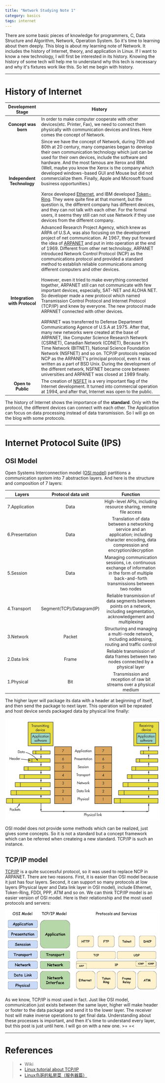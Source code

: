 ```yaml
---
title: "Network Studying Note 1"
category: basics
tags: internet
---
```


There are some basic pieces of knowledge for programmers, C, Data Structure and Algorithm, Network, Operation System. So it's time to learning about them deeply. This blog is about my learning note of Network. It includes the history of Internet, theory, and application in Linux. If I want to know a new technology, I will first be interested in its history. Knowing the history of some tech will help me to understand why this tech is necessary and why it's fixtures work like this. So let me begin with history.

-------------------------------------------------------------------------------

History of Internet
==========

|Development Stage|History|
|:-----------------:|-------|
|**Concept was born**|In order to make computer cooperate with other devices(etc. Printer, Fax), we need to connect them physically with communication devices and lines. Here comes the concept of Network.|
|**Independent Technology**|Since we have the concept of Network, during 70th and 80th at 20 century, many companies began to develop their own communication technology which just can be used for their own devices, include the software and hardware. And the most famous are Xerox and IBM. (Well, maybe you know the Xerox is the company which developed windows-based GUI and Mouse but did not commercialize them. Finally, Apple and Microsoft found business opportunities.) <br/><br/>Xerox developed [Ethernet](https://en.wikipedia.org/wiki/Ethernet), and IBM developed [Token-Ring](https://en.wikipedia.org/wiki/Token_ring). They were quite fine at that moment, but the question is, the different company has different devices, and they can not talk with each other. For the formal users, it seems they still can not use Network if they use devices from the different company.|
|**Integration with Protocol**|Advanced Research Project Agency, which knew as ARPA of U.S.A, was also focusing on the development project of net communication. At 1967, they put forward the idea of [ARPANET](https://en.wikipedia.org/wiki/ARPANET) and put in into operation at the end of 1969. Different from other net technology, ARPANET introduced Network Control Protocol (NCP) as the communications protocol and provided a standard method to establish reliable communications among different computers and other devices. <br/><br/>However, even it tried to make everything connected together, ARPANET still can not communicate with few important devices, especially, SAT-NET and ALOHA NET. So developer made a new protocol which named Transmission Control Protocol and Internet Protocol (TCP/IP) and knew by everyone. The new protocol made ARPANET connected with other devices. <br/><br/>ARPANET was transferred to Defense Department Communicationg Agence of U.S.A at 1975. After that, many new networks were created at the base of ARPANET, like Computer Science Research Network (CSRNET), Canadian Network (CDNET), Because It's Time Network (BITNET), National Science Foundation Network (NSFNET) and so on. TCP/IP protocols replaced NCP as the ARPANET's principal protocol, even it was written as a part of BSD Unix. During the development of the different network, NSFNET became core between universities and ARPANET was closed at 1989 finally.|
|**Open to Public**|The creation of [NSFET](https://en.wikipedia.org/wiki/National_Science_Foundation_Network) is a very important flag of the Internet development. It turned into commercial operation at 1994, and after that, Internet was open to the public.|

The history of Internet shows the importance of the **standard**. Only with the protocol, the different devices can connect with each other. The Application can focus on data processing instead of data transmission. So I will go on the blog with some protocols.

-------------------------------------------------------------------------------

# Internet Protocol Suite (IPS)

## OSI Model

Open Systems Interconnection model ([OSI model][OSI]) partitions a communication system into 7 abstraction layers. And here is the structure and composition of 7 layers:

|Layers|Protocol data unit|Function|
|------|:----------------:|:------:|
|7.Application|Data|High-level APIs, including resource sharing, remote file access|
|6.Presentation|Data|Translation of data between a networking service and an application; including character encoding, data compression and encryption/decryption|
|5.Session|Data|Managing communication sessions, i.e. continuous exchange of information in the form of multiple back-and-forth transmissions between two nodes|
|4.Transport|Segment(TCP)/Datagram(IP)|Reliable transmission of data segments between points on a network, including segmentation, acknowledgement and multiplexing|
|3.Network|Packet|Structuring and managing a multi-node network, including addressing, routing and traffic control|
|2.Data link|Frame|Reliable transmission of data frames between two nodes connected by a physical layer|
|1.Physical|Bit|Transmission and reception of raw bit streams over a physical medium|

The higher layer will package its data with a header at beginning of itself, and then send the package to next layer. This operation will be repeated and host device sends packaged data by physical line finally:

![OSI model](/public/image/osi_layers.gif)

OSI model does not provide some methods which can be realized, just gives some concepts. So it is not a standard but a concept framework which can be referred when createing a new standard. TCP/IP is such an instance.

## TCP/IP model

[TCP/IP][tcp_ip] is a quite successful protocol, so it was used to replace NCP in ARPANET. There are two reasons. First, it is easier than OSI model because it just has four layers. Second, it can support so many protocols at low layers (Physical layer and Data link layer in OSI model), include Ethernet, Token-Ring, FDDI, PPP, ATM and so on. We can think TCP/IP model is an easier version of OSI model. Here is their relationship and the most used protocols and servers:

![TCP/IP protocol suite](/public/image/tcp_ip_structure.png)

As we know, TCP/IP is most used in fact. Just like OSI model, communication just exists between the same layer, higher will make header or footer to the data package and send it to the lower layer. The receiver host will make inverse operations to get final data. Understanding about these processes is important, and then it's time to understand every layer, but this post is just until here. I will go on with a new one. >= =<

-------------------------------------------------------------------------------

# References

> * Wiki
> * [Linux tutorial about TCP/IP](http://www.linux-tutorial.info/modules.php?name=MContent&obj=page&pageid=142)
> * [Linux鸟哥的私房菜（服务器篇）](http://cn.linux.vbird.org/linux_server/)

[OSI]: https://en.wikipedia.org/wiki/OSI_model
[tcp_ip]: https://en.wikipedia.org/wiki/Internet_protocol_suite
